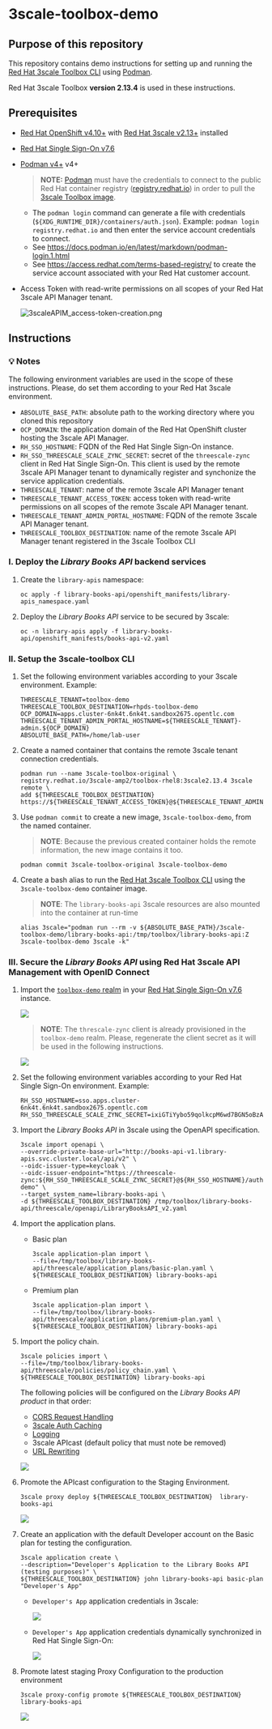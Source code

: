 # 3scale-toolbox-demo

## Purpose of this repository

This repository contains demo instructions for setting up and running the [Red Hat 3scale Toolbox CLI](https://access.redhat.com/documentation/en-us/red_hat_THREESCALE_api_management/2.13/html/operating_3scale/the-threescale-toolbox#doc-wrapper) using [Podman](https://access.redhat.com/documentation/en-us/red_hat_enterprise_linux/9/html/building_running_and_managing_containers/index).


Red Hat 3scale Toolbox **version 2.13.4** is used in these instructions.

## Prerequisites

- [Red Hat OpenShift v4.10+](https://access.redhat.com/products/openshift/) with [Red Hat 3scale v2.13+](https://access.redhat.com/products/red-hat-3scale/) installed
- [Red Hat Single Sign-On v7.6](https://access.redhat.com/products/red-hat-single-sign-on/)
- [Podman v4+](https://access.redhat.com/documentation/en-us/red_hat_enterprise_linux/9/html/building_running_and_managing_containers/index) v4+
    > **NOTE:** [Podman](https://access.redhat.com/documentation/en-us/red_hat_enterprise_linux/9/html/building_running_and_managing_containers/index) must have the credentials to connect to the public Red Hat container registry ([registry.redhat.io](registry.redhat.io)) in order to pull the [3scale Toolbox image](https://catalog.redhat.com/software/containers/3scale-amp2/toolbox-rhel8/60ddc3173a73378722213e7e?container-tabs=gti&gti-tabs=registry-tokens).
    - The `podman login` command can generate a file with credentials (`${XDG_RUNTIME_DIR}/containers/auth.json`). Example: `podman login registry.redhat.io` and then enter the service account credentials to connect.
    - See https://docs.podman.io/en/latest/markdown/podman-login.1.html
    - See https://access.redhat.com/terms-based-registry/ to create the service account associated with your Red Hat customer account.
- Access Token with read-write permissions on all scopes of your Red Hat 3scale API Manager tenant.

    ![3scaleAPIM_access-token-creation.png](./images/3scaleAPIM_access-token-creation.png)

## Instructions 

### :bulb: Notes

The following environment variables are used in the scope of these instructions. Please, do set them according to your Red Hat 3scale environment.

- `ABSOLUTE_BASE_PATH`: absolute path to the working directory where you cloned this repository
- `OCP_DOMAIN`: the application domain of the Red Hat OpenShift cluster hosting the 3scale API Manager.
- `RH_SSO_HOSTNAME`: FQDN of the Red Hat Single Sign-On instance.
- `RH_SSO_THREESCALE_SCALE_ZYNC_SECRET`: secret of the `threescale-zync` client in Red Hat Single Sign-On. This client is used by the remote 3scale API Manager tenant to dynamically register and synchonize the service application credentials.
- `THREESCALE_TENANT`: name of the remote 3scale API Manager tenant
- `THREESCALE_TENANT_ACCESS_TOKEN`: access token with read-write permissions on all scopes of the remote 3scale API Manager tenant.
- `THREESCALE_TENANT_ADMIN_PORTAL_HOSTNAME`: FQDN of the remote 3scale API Manager tenant.
- `THREESCALE_TOOLBOX_DESTINATION`: name of the remote 3scale API Manager tenant registered in the 3scale Toolbox CLI

### I. Deploy the _Library Books API_ backend services

1. Create the `library-apis` namespace:
    ```
    oc apply -f library-books-api/openshift_manifests/library-apis_namespace.yaml
    ```

2. Deploy the _Library Books API_ service to be secured by 3scale:
    ```
    oc -n library-apis apply -f library-books-api/openshift_manifests/books-api-v2.yaml
    ```

### II. Setup the 3scale-toolbox CLI

1. Set the following environment variables according to your 3scale environment. Example:
    ```script shell
    THREESCALE_TENANT=toolbox-demo
    THREESCALE_TOOLBOX_DESTINATION=rhpds-toolbox-demo
    OCP_DOMAIN=apps.cluster-6nk4t.6nk4t.sandbox2675.opentlc.com
    THREESCALE_TENANT_ADMIN_PORTAL_HOSTNAME=${THREESCALE_TENANT}-admin.${OCP_DOMAIN}
    ABSOLUTE_BASE_PATH=/home/lab-user
    ```

2. Create a named container that contains the remote 3scale tenant connection credentials.
    ```script shell
    podman run --name 3scale-toolbox-original \
    registry.redhat.io/3scale-amp2/toolbox-rhel8:3scale2.13.4 3scale remote \
    add ${THREESCALE_TOOLBOX_DESTINATION} https://${THREESCALE_TENANT_ACCESS_TOKEN}@${THREESCALE_TENANT_ADMIN_PORTAL_HOSTNAME}
    ```

3. Use `podman commit` to create a new image, `3scale-toolbox-demo`, from the named container. 
    > **NOTE**: Because the previous created container holds the remote information, the new image contains it too.
    ```script shell
    podman commit 3scale-toolbox-original 3scale-toolbox-demo
    ```

4. Create a bash alias to run the [Red Hat 3scale Toolbox CLI](https://access.redhat.com/documentation/en-us/red_hat_THREESCALE_api_management/2.13/html/operating_3scale/the-threescale-toolbox#doc-wrapper) using the `3scale-toolbox-demo` container image.

    > **NOTE**: The `library-books-api` 3scale resources are also mounted into the container at run-time

    ```script shell
    alias 3scale="podman run --rm -v ${ABSOLUTE_BASE_PATH}/3scale-toolbox-demo/library-books-api:/tmp/toolbox/library-books-api:Z 3scale-toolbox-demo 3scale -k"
    ```

### III. Secure the _Library Books API_ using Red Hat 3scale API Management with OpenID Connect

1. Import the [`toolbox-demo` realm](./rhsso-realm/toolbox-demo_realm-export.json) in your [Red Hat Single Sign-On v7.6](https://access.redhat.com/products/red-hat-single-sign-on/) instance.

    ![](./images/rh-sso_import_realm.png)

    > **NOTE**: The `threscale-zync` client is already provisioned in the `toolbox-demo` realm. Please, regenerate the client secret as it will be used in the following instructions.

    ![](./images/rh-sso_threescale-zync.png)

2. Set the following environment variables according to your Red Hat Single Sign-On environment. Example:
    ```script shell
    RH_SSO_HOSTNAME=sso.apps.cluster-6nk4t.6nk4t.sandbox2675.opentlc.com
    RH_SSO_THREESCALE_SCALE_ZYNC_SECRET=ixiGTiYybo59qolkcpM6wd7BGN5oBzAa
    ```

3. Import the _Library Books API_ in 3scale using the OpenAPI specification.

    ```script shell
    3scale import openapi \
    --override-private-base-url="http://books-api-v1.library-apis.svc.cluster.local/api/v2" \
    --oidc-issuer-type=keycloak \
    --oidc-issuer-endpoint="https://threescale-zync:${RH_SSO_THREESCALE_SCALE_ZYNC_SECRET}@${RH_SSO_HOSTNAME}/auth/realms/toolbox-demo" \
    --target_system_name=library-books-api \
    -d ${THREESCALE_TOOLBOX_DESTINATION} /tmp/toolbox/library-books-api/threescale/openapi/LibraryBooksAPI_v2.yaml
    ```

4. Import the application plans.

    - Basic plan 
        ```script shell
        3scale application-plan import \
        --file=/tmp/toolbox/library-books-api/threescale/application_plans/basic-plan.yaml \
        ${THREESCALE_TOOLBOX_DESTINATION} library-books-api
        ```

    - Premium plan
        ```script shell
        3scale application-plan import \
        --file=/tmp/toolbox/library-books-api/threescale/application_plans/premium-plan.yaml \
        ${THREESCALE_TOOLBOX_DESTINATION} library-books-api
        ```

5. Import the policy chain. 
    ```script shell
    3scale policies import \
    --file=/tmp/toolbox/library-books-api/threescale/policies/policy_chain.yaml \
    ${THREESCALE_TOOLBOX_DESTINATION} library-books-api
    ```
    The following policies will be configured on the _Library Books API product_ in that order:
    - [CORS Request Handling](https://access.redhat.com/documentation/en-us/red_hat_3scale_api_management/2.13/html/administering_the_api_gateway/apicast-policies#cors_standard-policies)
    - [3scale Auth Caching](https://access.redhat.com/documentation/en-us/red_hat_3scale_api_management/2.13/html/administering_the_api_gateway/apicast-policies#threescale-auth-caching_standard-policies)
    - [Logging](https://access.redhat.com/documentation/en-us/red_hat_3scale_api_management/2.13/html/administering_the_api_gateway/apicast-policies#logging_standard-policies)
    - 3scale APIcast (default policy that must note be removed)
    - [URL Rewriting](https://access.redhat.com/documentation/en-us/red_hat_3scale_api_management/2.13/html/administering_the_api_gateway/apicast-policies#url-rewriting_standard-policies)

    ![](./images/3scale_policy-chain.png)

6. Promote the APIcast configuration to the Staging Environment.
    ```script shell
    3scale proxy deploy ${THREESCALE_TOOLBOX_DESTINATION}  library-books-api
    ```

    ![](./images/3scale_promote-staging.png)

7. Create an application with the default Developer account on the Basic plan for testing the configuration.
    ```script shell
    3scale application create \
    --description="Developer's Application to the Library Books API (testing purposes)" \
    ${THREESCALE_TOOLBOX_DESTINATION} john library-books-api basic-plan "Developer's App"
    ```

    - `Developer's App` application credentials in 3scale:

        ![](./images/3scale_application_credentials.png)

    - `Developer's App` application credentials dynamically synchronized in Red Hat Single Sign-On:

        ![](./images/rh-sso_3scale_application_credentials.png)

8. Promote latest staging Proxy Configuration to the production environment
    ```script shell
    3scale proxy-config promote ${THREESCALE_TOOLBOX_DESTINATION} library-books-api
    ```

    ![](./images/3scale_promote-production.png)